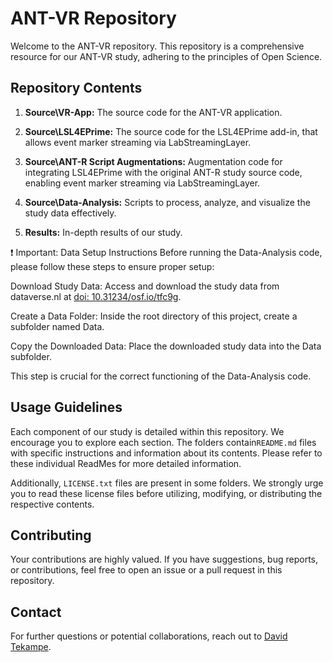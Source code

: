 # ANT-VR Repository

Welcome to the ANT-VR repository. This repository is a comprehensive resource for our ANT-VR study, adhering to the principles of Open Science.

## Repository Contents

1. **Source\VR-App:** The source code for the ANT-VR application.

2. **Source\LSL4EPrime:** The source code for the LSL4EPrime add-in, that allows event marker streaming via LabStreamingLayer.

3. **Source\ANT-R Script Augmentations:** Augmentation code for integrating LSL4EPrime with the original ANT-R study source code, enabling event marker streaming via LabStreamingLayer.

4. **Source\Data-Analysis:** Scripts to process, analyze, and visualize the study data effectively.

5. **Results:** In-depth results of our study.

:exclamation: Important: Data Setup Instructions
Before running the Data-Analysis code, please follow these steps to ensure proper setup:

Download Study Data: Access and download the study data from dataverse.nl at [doi: 10.31234/osf.io/tfc9g](10.31234/osf.io/tfc9g).

Create a Data Folder: Inside the root directory of this project, create a subfolder named Data.

Copy the Downloaded Data: Place the downloaded study data into the Data subfolder.

This step is crucial for the correct functioning of the Data-Analysis code.

## Usage Guidelines

Each component of our study is detailed within this repository. We encourage you to explore each section. The folders contain`README.md` files with specific instructions and information about its contents. Please refer to these individual ReadMes for more detailed information.

Additionally, `LICENSE.txt` files are present in some folders. We strongly urge you to read these license files before utilizing, modifying, or distributing the respective contents.

## Contributing

Your contributions are highly valued. If you have suggestions, bug reports, or contributions, feel free to open an issue or a pull request in this repository.

## Contact

For further questions or potential collaborations, reach out to [David Tekampe](mailto:davidtekampe@icloud.com).
